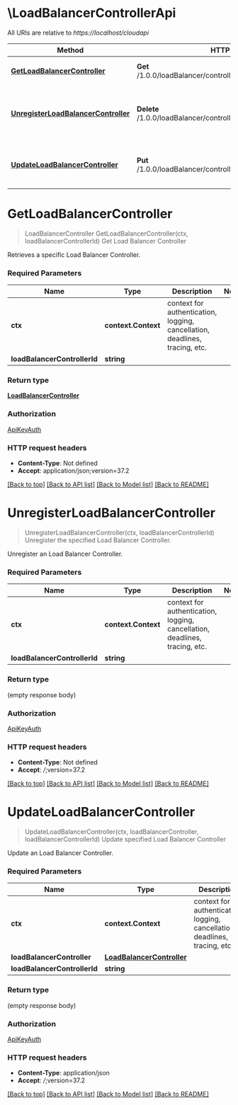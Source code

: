 # \LoadBalancerControllerApi

All URIs are relative to *https://localhost/cloudapi*

Method | HTTP request | Description
------------- | ------------- | -------------
[**GetLoadBalancerController**](LoadBalancerControllerApi.md#GetLoadBalancerController) | **Get** /1.0.0/loadBalancer/controllers/{loadBalancerControllerId} | Get Load Balancer Controller
[**UnregisterLoadBalancerController**](LoadBalancerControllerApi.md#UnregisterLoadBalancerController) | **Delete** /1.0.0/loadBalancer/controllers/{loadBalancerControllerId} | Unregister the specified Load Balancer Controller.
[**UpdateLoadBalancerController**](LoadBalancerControllerApi.md#UpdateLoadBalancerController) | **Put** /1.0.0/loadBalancer/controllers/{loadBalancerControllerId} | Update specified Load Balancer Controller


# **GetLoadBalancerController**
> LoadBalancerController GetLoadBalancerController(ctx, loadBalancerControllerId)
Get Load Balancer Controller

Retrieves a specific Load Balancer Controller. 

### Required Parameters

Name | Type | Description  | Notes
------------- | ------------- | ------------- | -------------
 **ctx** | **context.Context** | context for authentication, logging, cancellation, deadlines, tracing, etc.
  **loadBalancerControllerId** | **string**|  | 

### Return type

[**LoadBalancerController**](LoadBalancerController.md)

### Authorization

[ApiKeyAuth](../README.md#ApiKeyAuth)

### HTTP request headers

 - **Content-Type**: Not defined
 - **Accept**: application/json;version=37.2

[[Back to top]](#) [[Back to API list]](../README.md#documentation-for-api-endpoints) [[Back to Model list]](../README.md#documentation-for-models) [[Back to README]](../README.md)

# **UnregisterLoadBalancerController**
> UnregisterLoadBalancerController(ctx, loadBalancerControllerId)
Unregister the specified Load Balancer Controller.

Unregister an Load Balancer Controller. 

### Required Parameters

Name | Type | Description  | Notes
------------- | ------------- | ------------- | -------------
 **ctx** | **context.Context** | context for authentication, logging, cancellation, deadlines, tracing, etc.
  **loadBalancerControllerId** | **string**|  | 

### Return type

 (empty response body)

### Authorization

[ApiKeyAuth](../README.md#ApiKeyAuth)

### HTTP request headers

 - **Content-Type**: Not defined
 - **Accept**: *_/_*;version=37.2

[[Back to top]](#) [[Back to API list]](../README.md#documentation-for-api-endpoints) [[Back to Model list]](../README.md#documentation-for-models) [[Back to README]](../README.md)

# **UpdateLoadBalancerController**
> UpdateLoadBalancerController(ctx, loadBalancerController, loadBalancerControllerId)
Update specified Load Balancer Controller

Update an Load Balancer Controller. 

### Required Parameters

Name | Type | Description  | Notes
------------- | ------------- | ------------- | -------------
 **ctx** | **context.Context** | context for authentication, logging, cancellation, deadlines, tracing, etc.
  **loadBalancerController** | [**LoadBalancerController**](LoadBalancerController.md)|  | 
  **loadBalancerControllerId** | **string**|  | 

### Return type

 (empty response body)

### Authorization

[ApiKeyAuth](../README.md#ApiKeyAuth)

### HTTP request headers

 - **Content-Type**: application/json
 - **Accept**: *_/_*;version=37.2

[[Back to top]](#) [[Back to API list]](../README.md#documentation-for-api-endpoints) [[Back to Model list]](../README.md#documentation-for-models) [[Back to README]](../README.md)

